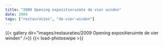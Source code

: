 ```yaml
---
title: "2009 Opening expositieruimte de vier winden"
date: 2009
tags: ["restauraties", "de-vier-winden"]
---
```


{{< gallery dir="images/restauraties/2009 Opening expositieruimte de vier winden" />}}
{{< load-photoswipe >}}